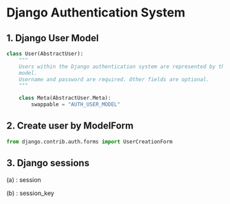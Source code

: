 # Django Authentication System

## 1. Django User Model

```python
class User(AbstractUser):
    """
    Users within the Django authentication system are represented by this
    model.
    Username and password are required. Other fields are optional.
    """

    class Meta(AbstractUser.Meta):
        swappable = "AUTH_USER_MODEL"

```



## 2. Create user by ModelForm

```python
from django.contrib.auth.forms import UserCreationForm
```





## 3. Django sessions



(a) : session

(b) :  session_key
